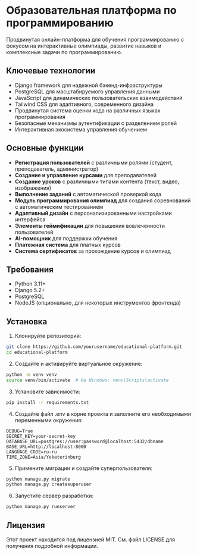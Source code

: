 # Образовательная платформа по программированию

Продвинутая онлайн-платформа для обучения программированию с фокусом на интерактивные олимпиады, развитие навыков и комплексные задачи по программированию.

## Ключевые технологии

- Django framework для надежной бэкенд-инфраструктуры
- PostgreSQL для масштабируемого управления данными
- JavaScript для динамических пользовательских взаимодействий
- Tailwind CSS для адаптивного, современного дизайна
- Продвинутая система оценки кода на различных языках программирования
- Безопасные механизмы аутентификации с разделением ролей
- Интерактивная экосистема управления обучением

## Основные функции

- **Регистрация пользователей** с различными ролями (студент, преподаватель, администратор)
- **Создание и управление курсами** для преподавателей
- **Создание уроков** с различными типами контента (текст, видео, изображения)
- **Выполнение заданий** с автоматической проверкой кода
- **Модуль программирования олимпиад** для создания соревнований с автоматическим тестированием
- **Адаптивный дизайн** с персонализированными настройками интерфейса
- **Элементы геймификации** для повышения вовлеченности пользователей
- **AI-помощник** для поддержки обучения
- **Платежная система** для платных курсов
- **Система сертификатов** за прохождение курсов и олимпиад

## Требования

- Python 3.11+
- Django 5.2+
- PostgreSQL
- NodeJS (опционально, для некоторых инструментов фронтенда)

## Установка

1. Клонируйте репозиторий:
```bash
git clone https://github.com/yourusername/educational-platform.git
cd educational-platform
```

2. Создайте и активируйте виртуальное окружение:
```bash
python -m venv venv
source venv/bin/activate  # На Windows: venv\Scripts\activate
```

3. Установите зависимости:
```bash
pip install -r requirements.txt
```

4. Создайте файл .env в корне проекта и заполните его необходимыми переменными окружения:
```
DEBUG=True
SECRET_KEY=your-secret-key
DATABASE_URL=postgres://user:password@localhost:5432/dbname
BASE_URL=http://localhost:8000
LANGUAGE_CODE=ru-ru
TIME_ZONE=Asia/Yekaterinburg
```

5. Примените миграции и создайте суперпользователя:
```bash
python manage.py migrate
python manage.py createsuperuser
```

6. Запустите сервер разработки:
```bash
python manage.py runserver
```

## Лицензия

Этот проект находится под лицензией MIT. См. файл LICENSE для получения подробной информации.